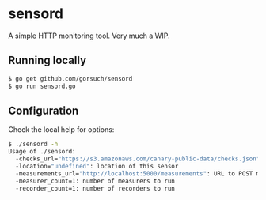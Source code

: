 sensord
=========

A simple HTTP monitoring tool. Very much a WIP.

## Running locally

```sh
$ go get github.com/gorsuch/sensord
$ go run sensord.go
```

## Configuration

Check the local help for options:

```sh
$ ./sensord -h
Usage of ./sensord:
  -checks_url="https://s3.amazonaws.com/canary-public-data/checks.json": URL for check data
  -location="undefined": location of this sensor
  -measurements_url="http://localhost:5000/measurements": URL to POST measurements to
  -measurer_count=1: number of measurers to run
  -recorder_count=1: number of recorders to run
```
